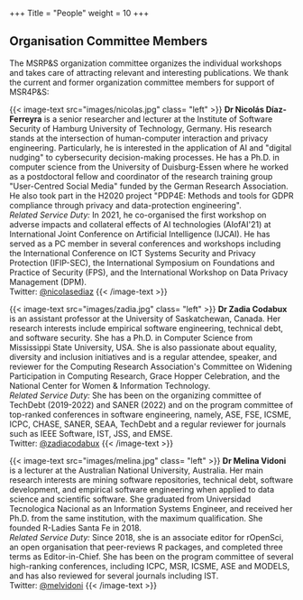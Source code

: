 +++
Title = "People"
weight = 10
+++


## Organisation Committee Members

The MSRP&S organization committee organizes the individual workshops and takes care of attracting relevant and interesting publications. We thank the current and former organization committee members for support of MSR4P&S:

{{< image-text src="images/nicolas.jpg" class= "left" >}}
<b>Dr Nicolás Díaz-Ferreyra</b> is a senior researcher and lecturer at the Institute of Software Security of Hamburg University of Technology, Germany. His research stands at the intersection of human-computer interaction and privacy engineering. Particularly, he is interested in the application of AI and "digital nudging" to cybersecurity decision-making processes. He has a Ph.D. in computer science from the University of Duisburg-Essen where he worked as a postdoctoral fellow and coordinator of the research training group "User-Centred Social Media" funded by the German Research Association. He also took part in the H2020 project "PDP4E: Methods and tools for GDPR compliance through privacy and data-protection engineering".
<br/>
<i>Related Service Duty:</i> In 2021, he co-organised the first workshop on adverse impacts and collateral effects of AI technologies (AIofAI'21) at International Joint Conference on Artificial Intelligence (IJCAI). He has served as a PC member in several conferences and workshops including the International Conference on ICT Systems Security and Privacy Protection (IFIP-SEC), the International Symposium on Foundations and Practice of Security (FPS), and the International Workshop on Data Privacy Management (DPM).
<br/>
Twitter: <a href="https://twitter.com/nicolasediaz" target="_blank">@nicolasediaz</a>
{{< /image-text >}}

{{< image-text src="images/zadia.jpg" class= "left" >}}
<b>Dr Zadia Codabux</b> is an assistant professor at the University of Saskatchewan, Canada. Her research interests include empirical software engineering, technical debt, and software security. She has a Ph.D. in Computer Science from Mississippi State University, USA. She is also passionate about equality, diversity and inclusion initiatives and is a regular attendee, speaker, and reviewer for the Computing Research Association's Committee on Widening Participation in Computing Research, Grace Hopper Celebration, and the National Center for Women & Information Technology. 
<br/>
<i>Related Service Duty:</i> She has been on the organizing committee of TechDebt (2019-2022) and SANER (2022) and on the program committee of top-ranked conferences in software engineering, namely, ASE, FSE, ICSME, ICPC, CHASE, SANER, SEAA, TechDebt and a regular reviewer for journals such as IEEE Software, IST, JSS, and EMSE. 
<br/>
Twitter: <a href="https://twitter.com/zadiacodabux" target="_blank">@zadiacodabux</a>
{{< /image-text >}}

{{< image-text src="images/melina.jpg" class= "left" >}}
<b>Dr Melina Vidoni</b> is a lecturer at the Australian National University, Australia.  Her main research interests are mining software repositories, technical debt, software development, and empirical software engineering when applied to data science and scientific software. She graduated from Universidad Tecnologica Nacional as an Information Systems Engineer, and received her Ph.D. from the same institution, with the maximum qualification. She founded R-Ladies Santa Fe in 2018.
<br/>
<i>Related Service Duty:</i> Since 2018, she is an associate editor for rOpenSci, an open organisation that peer-reviews R packages, and completed three terms as Editor-in-Chief. She has been on the program committee of several high-ranking conferences, including ICPC, MSR, ICSME, ASE and MODELS, and has also reviewed for several journals including IST.
<br/>
Twitter: <a href="https://twitter.com/melvidoni" target="_blank">@melvidoni</a>
{{< /image-text >}}
